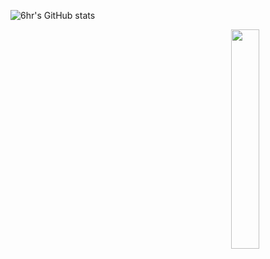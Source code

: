 ![6hr's GitHub stats](https://github-readme-stats.vercel.app/api?username=6hr&show_icons=true&theme=transparent)

<a href="https://discord.com/users/1016838891485007943"><picture>
<source media="(prefers-color-scheme: black)" srcset="https://lanyard-profile-readme.vercel.app/api/1016838891485007943?bg=0D1117">
<img align="right" width="30%" src="https://lanyard-profile-readme.vercel.app/api/1016838891485007943">
</picture></a>


